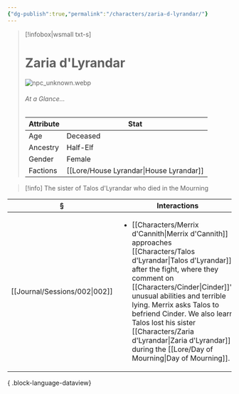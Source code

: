 ```yaml
---
{"dg-publish":true,"permalink":"/characters/zaria-d-lyrandar/"}
---
```


> [!infobox|wsmall txt-s]
> # Zaria d'Lyrandar
> ![npc_unknown.webp](/img/user/z_attachments/npc_unknown.webp) 
> ###### At a Glance...
> | Attribute | Stat |
> | ---- | ---- |
> | Age | Deceased |
> | Ancestry | Half-Elf |
> | Gender | Female |
> | Factions | [[Lore/House Lyrandar\|House Lyrandar]] |

>[!info] The sister of Talos d'Lyrandar who died in the Mourning

| §                                | Interactions                                                                                                                                                                                                                                                                                    |
| -------------------------------- | ----------------------------------------------------------------------------------------------------------------------------------------------------------------------------------------------------------------------------------------------------------------------------------------------- |
| [[Journal/Sessions/002\|002]] | <ul><li>[[Characters/Merrix d'Cannith\|Merrix d'Cannith]] approaches [[Characters/Talos d'Lyrandar\|Talos d'Lyrandar]] after the fight, where they comment on [[Characters/Cinder\|Cinder]]'s unusual abilities and terrible lying. Merrix asks Talos to befriend Cinder. We also learn Talos lost his sister [[Characters/Zaria d'Lyrandar\|Zaria d'Lyrandar]] during the [[Lore/Day of Mourning\|Day of Mourning]].</li></ul> |

{ .block-language-dataview}